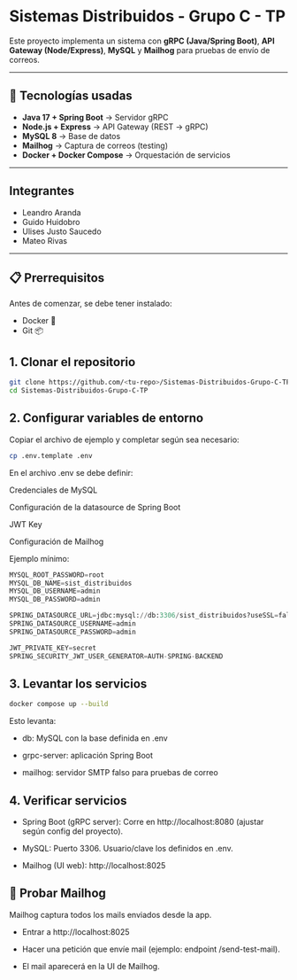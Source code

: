 # Sistemas Distribuidos - Grupo C - TP
Este proyecto implementa un sistema con **gRPC (Java/Spring Boot)**, **API Gateway (Node/Express)**, **MySQL** y **Mailhog** para pruebas de envío de correos.

---

## 🚀 Tecnologías usadas
- **Java 17 + Spring Boot** → Servidor gRPC
- **Node.js + Express** → API Gateway (REST → gRPC)
- **MySQL 8** → Base de datos
- **Mailhog** → Captura de correos (testing)
- **Docker + Docker Compose** → Orquestación de servicios

---
## Integrantes
- Leandro Aranda  
- Guido Huidobro  
- Ulises Justo Saucedo  
- Mateo Rivas
---
## 📋 Prerrequisitos

Antes de comenzar, se debe tener instalado:
- Docker 🐳
- Git 📦

## 1. Clonar el repositorio

```bash
git clone https://github.com/<tu-repo>/Sistemas-Distribuidos-Grupo-C-TP.git
cd Sistemas-Distribuidos-Grupo-C-TP
```

## 2. Configurar variables de entorno
Copiar el archivo de ejemplo y completar según sea necesario:
```bash
cp .env.template .env
```
En el archivo .env se debe definir:

Credenciales de MySQL

Configuración de la datasource de Spring Boot

JWT Key

Configuración de Mailhog

Ejemplo mínimo:
```python
MYSQL_ROOT_PASSWORD=root
MYSQL_DB_NAME=sist_distribuidos
MYSQL_DB_USERNAME=admin
MYSQL_DB_PASSWORD=admin

SPRING_DATASOURCE_URL=jdbc:mysql://db:3306/sist_distribuidos?useSSL=false&allowPublicKeyRetrieval=true&serverTimezone=UTC
SPRING_DATASOURCE_USERNAME=admin
SPRING_DATASOURCE_PASSWORD=admin

JWT_PRIVATE_KEY=secret
SPRING_SECURITY_JWT_USER_GENERATOR=AUTH-SPRING-BACKEND
```
## 3. Levantar los servicios

```bash
docker compose up --build
```
Esto levanta:

* db: MySQL con la base definida en .env

* grpc-server: aplicación Spring Boot

* mailhog: servidor SMTP falso para pruebas de correo
## 4. Verificar servicios

* Spring Boot (gRPC server):
Corre en http://localhost:8080 (ajustar según config del proyecto).

* MySQL:
Puerto 3306. Usuario/clave los definidos en .env.

* Mailhog (UI web):
http://localhost:8025

## 🧪 Probar Mailhog

Mailhog captura todos los mails enviados desde la app.

* Entrar a http://localhost:8025

* Hacer una petición que envíe mail (ejemplo: endpoint /send-test-mail).

* El mail aparecerá en la UI de Mailhog.

